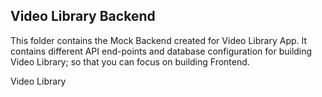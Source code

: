 ## Video Library Backend

This folder contains the Mock Backend created for Video Library App. It contains different API end-points and database configuration for building Video Library; so that you can focus on building Frontend.

Video Library
